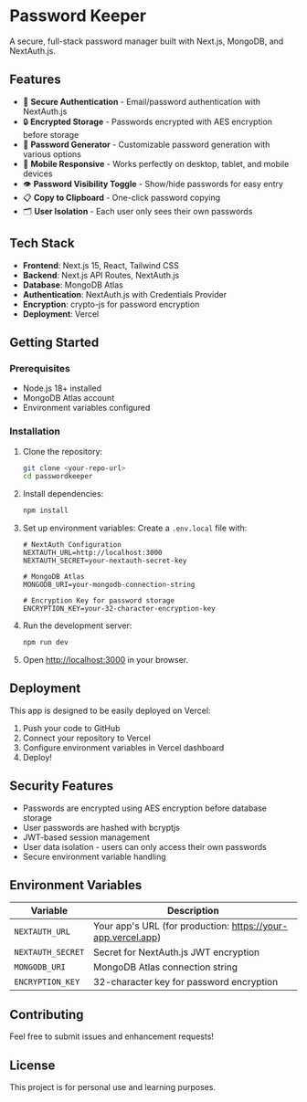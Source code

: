 # Password Keeper

A secure, full-stack password manager built with Next.js, MongoDB, and NextAuth.js.

## Features

- 🔐 **Secure Authentication** - Email/password authentication with NextAuth.js
- 🔒 **Encrypted Storage** - Passwords encrypted with AES encryption before storage
- 🎲 **Password Generator** - Customizable password generation with various options
- 📱 **Mobile Responsive** - Works perfectly on desktop, tablet, and mobile devices
- 👁️ **Password Visibility Toggle** - Show/hide passwords for easy entry
- 📋 **Copy to Clipboard** - One-click password copying
- 🗂️ **User Isolation** - Each user only sees their own passwords

## Tech Stack

- **Frontend**: Next.js 15, React, Tailwind CSS
- **Backend**: Next.js API Routes, NextAuth.js
- **Database**: MongoDB Atlas
- **Authentication**: NextAuth.js with Credentials Provider
- **Encryption**: crypto-js for password encryption
- **Deployment**: Vercel

## Getting Started

### Prerequisites

- Node.js 18+ installed
- MongoDB Atlas account
- Environment variables configured

### Installation

1. Clone the repository:
   ```bash
   git clone <your-repo-url>
   cd passwordkeeper
   ```

2. Install dependencies:
   ```bash
   npm install
   ```

3. Set up environment variables:
   Create a `.env.local` file with:
   ```env
   # NextAuth Configuration
   NEXTAUTH_URL=http://localhost:3000
   NEXTAUTH_SECRET=your-nextauth-secret-key

   # MongoDB Atlas
   MONGODB_URI=your-mongodb-connection-string

   # Encryption Key for password storage
   ENCRYPTION_KEY=your-32-character-encryption-key
   ```

4. Run the development server:
   ```bash
   npm run dev
   ```

5. Open [http://localhost:3000](http://localhost:3000) in your browser.

## Deployment

This app is designed to be easily deployed on Vercel:

1. Push your code to GitHub
2. Connect your repository to Vercel
3. Configure environment variables in Vercel dashboard
4. Deploy!

## Security Features

- Passwords are encrypted using AES encryption before database storage
- User passwords are hashed with bcryptjs
- JWT-based session management
- User data isolation - users can only access their own passwords
- Secure environment variable handling

## Environment Variables

| Variable | Description |
|----------|-------------|
| `NEXTAUTH_URL` | Your app's URL (for production: https://your-app.vercel.app) |
| `NEXTAUTH_SECRET` | Secret for NextAuth.js JWT encryption |
| `MONGODB_URI` | MongoDB Atlas connection string |
| `ENCRYPTION_KEY` | 32-character key for password encryption |

## Contributing

Feel free to submit issues and enhancement requests!

## License

This project is for personal use and learning purposes.

